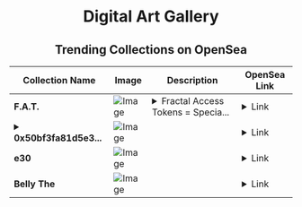 <div align="center">

# Digital Art Gallery

## Trending Collections on OpenSea

| Collection Name                       | Image                                                                                     | Description                       | OpenSea Link                                                                                          |
|---------------------------------------|-------------------------------------------------------------------------------------------|-----------------------------------|--------------------------------------------------------------------------------------------------------|
| **F.A.T.** | ![Image](https://i.seadn.io/s/raw/files/b2b99245ed952d8486191a9635b9ec9e.jpg?w=500&auto=format?w=200&auto=format) | <details><summary>Fractal Access Tokens = Specia...</summary>Fractal Access Tokens = Special gated access to the print order website for creators in the Fractal Visions ecosystem.</details> | <details><summary>Link</summary>[F.A.T.](https://opensea.io/collection/f-a-t)</details> |
| **<details><summary>0x50bf3fa81d5e3...</summary>0x50bf3fa81d5e3511418fe63610c307b3c8401695</details>** | ![Image](https://i.seadn.io/s/raw/files/dae21b10d8c37c5786dde520ca29ec94.jpg?w=500&auto=format?w=200&auto=format) |  | <details><summary>Link</summary>[0x50bf3fa81d5e3511418fe63610c307b3c8401695](https://opensea.io/collection/0x50bf3fa81d5e3511418fe63610c307b3c8401695)</details> |
| **e30** | ![Image](https://i.seadn.io/s/raw/files/a7e6061136f3fa48507e4a294fb7e2f1.png?w=500&auto=format?w=200&auto=format) |  | <details><summary>Link</summary>[e30](https://opensea.io/collection/e30-3)</details> |
| **Belly The** | ![Image](https://i.seadn.io/s/raw/files/3ee46840931b12ae6daaac95eb0efc81.jpg?w=500&auto=format?w=200&auto=format) |  | <details><summary>Link</summary>[Belly The](https://opensea.io/collection/belly-the)</details> |

</div>
